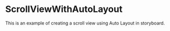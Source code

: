 # ScrollViewWithAutoLayout
This is an example of creating a scroll view using Auto Layout in storyboard.
